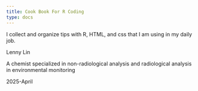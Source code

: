 ```yaml
---
title: Cook Book For R Coding
type: docs
---
```


I collect and organize tips with R, HTML, and css that I am using in my daily job.



Lenny Lin

A chemist specialized in non-radiological analysis and radiological analysis in environmental monitoring


[<i class="fa fa-linkedin-square" style="font-size:24px;color:black"></i>](https://www.linkedin.com/in/lenny-lin/)

2025-April